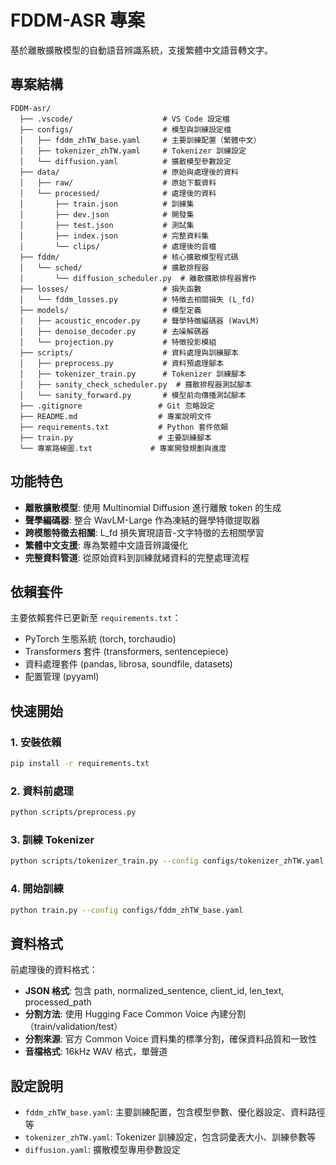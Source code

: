 # FDDM-ASR 專案

基於離散擴散模型的自動語音辨識系統，支援繁體中文語音轉文字。

## 專案結構

```
FDDM-asr/
  ├── .vscode/                    # VS Code 設定檔
  ├── configs/                    # 模型與訓練設定檔
  │   ├── fddm_zhTW_base.yaml     # 主要訓練配置（繁體中文）
  │   ├── tokenizer_zhTW.yaml     # Tokenizer 訓練設定
  │   └── diffusion.yaml          # 擴散模型參數設定
  ├── data/                       # 原始與處理後的資料
  │   ├── raw/                    # 原始下載資料
  │   └── processed/              # 處理後的資料
  │       ├── train.json          # 訓練集
  │       ├── dev.json            # 開發集
  │       ├── test.json           # 測試集
  │       ├── index.json          # 完整資料集
  │       └── clips/              # 處理後的音檔
  ├── fddm/                       # 核心擴散模型程式碼
  │   └── sched/                  # 擴散排程器
  │       └── diffusion_scheduler.py  # 離散擴散排程器實作
  ├── losses/                     # 損失函數
  │   └── fddm_losses.py          # 特徵去相關損失 (L_fd)
  ├── models/                     # 模型定義
  │   ├── acoustic_encoder.py     # 聲學特徵編碼器 (WavLM)
  │   ├── denoise_decoder.py      # 去噪解碼器
  │   └── projection.py           # 特徵投影模組
  ├── scripts/                    # 資料處理與訓練腳本
  │   ├── preprocess.py           # 資料預處理腳本
  │   ├── tokenizer_train.py      # Tokenizer 訓練腳本
  │   ├── sanity_check_scheduler.py  # 擴散排程器測試腳本
  │   └── sanity_forward.py       # 模型前向傳播測試腳本
  ├── .gitignore                 # Git 忽略設定
  ├── README.md                  # 專案說明文件
  ├── requirements.txt           # Python 套件依賴
  ├── train.py                   # 主要訓練腳本
  └── 專案路線圖.txt             # 專案開發規劃與進度
```

## 功能特色

- **離散擴散模型**: 使用 Multinomial Diffusion 進行離散 token 的生成
- **聲學編碼器**: 整合 WavLM-Large 作為凍結的聲學特徵提取器
- **跨模態特徵去相關**: L_fd 損失實現語音-文字特徵的去相關學習
- **繁體中文支援**: 專為繁體中文語音辨識優化
- **完整資料管道**: 從原始資料到訓練就緒資料的完整處理流程

## 依賴套件

主要依賴套件已更新至 `requirements.txt`：
- PyTorch 生態系統 (torch, torchaudio)
- Transformers 套件 (transformers, sentencepiece)
- 資料處理套件 (pandas, librosa, soundfile, datasets)
- 配置管理 (pyyaml)

## 快速開始

### 1. 安裝依賴
```bash
pip install -r requirements.txt
```

### 2. 資料前處理
```bash
python scripts/preprocess.py
```

### 3. 訓練 Tokenizer
```bash
python scripts/tokenizer_train.py --config configs/tokenizer_zhTW.yaml
```

### 4. 開始訓練
```bash
python train.py --config configs/fddm_zhTW_base.yaml
```

## 資料格式

前處理後的資料格式：
- **JSON 格式**: 包含 path, normalized_sentence, client_id, len_text, processed_path
- **分割方法**: 使用 Hugging Face Common Voice 內建分割（train/validation/test）
- **分割來源**: 官方 Common Voice 資料集的標準分割，確保資料品質和一致性
- **音檔格式**: 16kHz WAV 格式，單聲道

## 設定說明

- `fddm_zhTW_base.yaml`: 主要訓練配置，包含模型參數、優化器設定、資料路徑等
- `tokenizer_zhTW.yaml`: Tokenizer 訓練設定，包含詞彙表大小、訓練參數等
- `diffusion.yaml`: 擴散模型專用參數設定